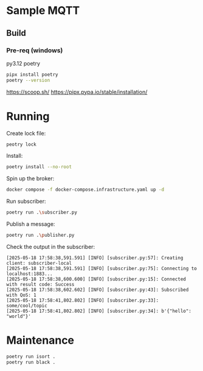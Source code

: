 # Sample MQTT

## Build

### Pre-req (windows)

py3.12
poetry
```bash
pipx install poetry
poetry --version
```

https://scoop.sh/
https://pipx.pypa.io/stable/installation/

# Running

Create lock file:
```bash
peotry lock
```

Install:
```bash
poetry install --no-root
```

Spin up the broker:
```bash
docker compose -f docker-compose.infrastructure.yaml up -d
```

Run subscriber:
```bash
poetry run .\subscriber.py
```

Publish a message:
```bash
poetry run .\publisher.py
```

Check the output in the subscriber:
```text
[2025-05-18 17:58:38,591.591] [INFO] [subscriber.py:57]: Creating client: subscriber-local
[2025-05-18 17:58:38,591.591] [INFO] [subscriber.py:75]: Connecting to localhost:1883...
[2025-05-18 17:58:38,600.600] [INFO] [subscriber.py:15]: Connected with result code: Success
[2025-05-18 17:58:38,602.602] [INFO] [subscriber.py:43]: Subscribed with QoS: 1
[2025-05-18 17:58:41,802.802] [INFO] [subscriber.py:33]: some/cool/topic
[2025-05-18 17:58:41,802.802] [INFO] [subscriber.py:34]: b'{"hello": "world"}'
```

# Maintenance

```bash
poetry run isort .
poetry run black .
```
